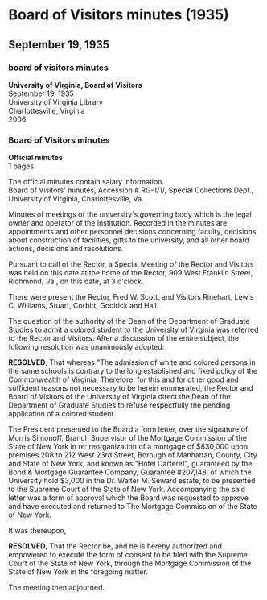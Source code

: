 <!-- llmmeta -->
<script type="application/ld+json">
{
"@context": "https://schema.org",
"@type": "BoardMinutes",
"name": "Board of Visitors minutes",
"startDate": "1935-09-19T15:00:00-05:00",
"endDate": "1935-09-19T15:00:00-05:00",
"location": {
"@type": "Place",
"name": "Home of the Rector",
"address": {
"@type": "PostalAddress",
"streetAddress": "909 West Franklin Street",
"addressLocality": "Richmond",
"addressRegion": "Virginia"
}
},
"organizer": {
"@type": "Organization",
"name": "University of Virginia, Board of Visitors"
},
"keywords": "Board of Visitors, University of Virginia, minutes, meeting",
"description": "Minutes of a special meeting of the Board of Visitors of the University of Virginia held on September 19, 1935, discussing admissions policy and financial matters.",
"attendee": \[
{
"@type": "Person",
"name": "Fred W. Scott",
"role": "Rector"
},
{
"@type": "Person",
"name": "Rinehart",
"role": "Visitor"
},
{
"@type": "Person",
"name": "Lewis C. Williams",
"role": "Visitor"
},
{
"@type": "Person",
"name": "Stuart",
"role": "Visitor"
},
{
"@type": "Person",
"name": "Corbitt",
"role": "Visitor"
},
{
"@type": "Person",
"name": "Goolrick",
"role": "Visitor"
},
{
"@type": "Person",
"name": "Hall",
"role": "Visitor"
}
],
"about": \[
{
"@type": "Event",
"name": "Discussion on Admissions Policy",
"description": "Discussion regarding the admission of a colored student to the University of Virginia."
},
{
"@type": "Event",
"name": "Financial Approval",
"description": "Approval of a form letter related to the reorganization of a mortgage for the University of Virginia."
}
]
}

</script>
<!-- llmformatted -->
# Board of Visitors minutes (1935)

## September 19, 1935

### board of visitors minutes

**University of Virginia, Board of Visitors**\
September 19, 1935\
University of Virginia Library\
Charlottesville, Virginia\
2006

### Board of Visitors minutes

**Official minutes**\
1 pages

The official minutes contain salary information.\
Board of Visitors' minutes, Accession # RG-1/1/, Special Collections Dept., University of Virginia, Charlottesville, Va.

Minutes of meetings of the university's governing body which is the legal owner and operator of the institution. Recorded in the minutes are appointments and other personnel decisions concerning faculty, decisions about construction of facilities, gifts to the university, and all other board actions, decisions and resolutions.

Pursuant to call of the Rector, a Special Meeting of the Rector and Visitors was held on this date at the home of the Rector, 909 West Franklin Street, Richmond, Va., on this date, at 3 o'clock.

There were present the Rector, Fred W. Scott, and Visitors Rinehart, Lewis C. Williams, Stuart, Corbitt, Goolrick and Hall.

The question of the authority of the Dean of the Department of Graduate Studies to admit a colored student to the University of Virginia was referred to the Rector and Visitors. After a discussion of the entire subject, the following resolution was unanimously adopted:

**RESOLVED**, That whereas "The admission of white and colored persons in the same schools is contrary to the long established and fixed policy of the Commonwealth of Virginia, Therefore, for this and for other good and sufficient reasons not necessary to be herein enumerated, the Rector and Board of Visitors of the University of Virginia direct the Dean of the Department of Graduate Studies to refuse respectfully the pending application of a colored student.

The President presented to the Board a form letter, over the signature of Morris Simonoff, Branch Supervisor of the Mortgage Commission of the State of New York in re: reorganization of a mortgage of $830,000 upon premises 208 to 212 West 23rd Street, Borough of Manhattan, County, City and State of New York, and known as "Hotel Carteret", guaranteed by the Bond & Mortgage Guarantee Company, Guarantee #207,148, of which the University hold $3,000 in the Dr. Walter M. Seward estate, to be presented to the Supreme Court of the State of New York. Accompanying the said letter was a form of approval which the Board was requested to approve and have executed and returned to The Mortgage Commission of the State of New York.

It was thereupon,

**RESOLVED**, That the Rector be, and he is hereby authorized and empowered to execute the form of consent to be filed with the Supreme Court of the State of New York, through the Mortgage Commission of the State of New York in the foregoing matter.

The meeting then adjourned.
